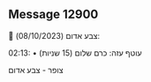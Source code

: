 ## Message 12900

🔴 צבע אדום (08/10/2023):

02:13:
• עוטף עזה: כרם שלום (15 שניות)

צופר - צבע אדום

